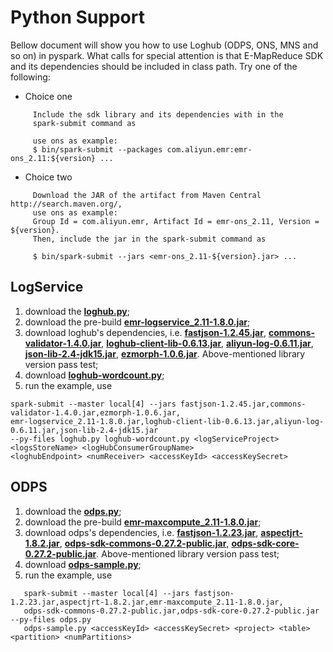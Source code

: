 # Python Support

Bellow document will show you how to use Loghub (ODPS, ONS, MNS and so on) in pyspark. What calls for special attention is that E-MapReduce SDK and its dependencies should be included in class path. Try one of the following:

- Choice one

```
     Include the sdk library and its dependencies with in the
     spark-submit command as

     use ons as example:
     $ bin/spark-submit --packages com.aliyun.emr:emr-ons_2.11:${version} ...
```  

- Choice two

```
	 Download the JAR of the artifact from Maven Central http://search.maven.org/,
	 use ons as example:
     Group Id = com.aliyun.emr, Artifact Id = emr-ons_2.11, Version = ${version}.
     Then, include the jar in the spark-submit command as

     $ bin/spark-submit --jars <emr-ons_2.11-${version}.jar> ...
```

## LogService

1. download the [**loghub.py**](https://github.com/aliyun/aliyun-emapreduce-sdk/blob/master-2.x/external/emr-logservice/src/main/python/pyspark/streaming/loghub.py);
2. download the pre-build [**emr-logservice_2.11-1.8.0.jar**](http://central.maven.org/maven2/com/aliyun/emr/emr-logservice_2.11/1.8.0/emr-logservice_2.11-1.8.0.jar);
3. download loghub's dependencies, i.e. [**fastjson-1.2.45.jar**](http://central.maven.org/maven2/com/alibaba/fastjson/1.2.45/fastjson-1.2.45.jar), [**commons-validator-1.4.0.jar**](http://central.maven.org/maven2/commons-validator/commons-validator/1.4.0/commons-validator-1.4.0.jar), [**loghub-client-lib-0.6.13.jar**](http://central.maven.org/maven2/com/aliyun/openservices/loghub-client-lib/0.6.13/loghub-client-lib-0.6.13.jar), [**aliyun-log-0.6.11.jar**](http://central.maven.org/maven2/com/aliyun/openservices/aliyun-log/0.6.11/aliyun-log-0.6.11.jar), [**json-lib-2.4-jdk15.jar**](http://central.maven.org/maven2/net/sf/json-lib/json-lib/2.4/json-lib-2.4-jdk15.jar),  [**ezmorph-1.0.6.jar**](http://central.maven.org/maven2/net/sf/ezmorph/ezmorph/1.0.6/ezmorph-1.0.6.jar). Above-mentioned library version pass test;
4. download [**loghub-wordcount.py**](https://github.com/aliyun/aliyun-emapreduce-sdk/blob/master-2.x/examples/src/main/python/streaming/loghub-wordcount.py);
5. run the example, use 
```
spark-submit --master local[4] --jars fastjson-1.2.45.jar,commons-validator-1.4.0.jar,ezmorph-1.0.6.jar,
emr-logservice_2.11-1.8.0.jar,loghub-client-lib-0.6.13.jar,aliyun-log-0.6.11.jar,json-lib-2.4-jdk15.jar
--py-files loghub.py loghub-wordcount.py <logServiceProject> <logsStoreName> <logHubConsumerGroupName> 
<loghubEndpoint> <numReceiver> <accessKeyId> <accessKeySecret>
```

## ODPS

1. download the [**odps.py**](https://github.com/aliyun/aliyun-emapreduce-sdk/blob/master-2.x/external/emr-maxcompute/src/main/python/pyspark/odps.py);
2. download the pre-build [**emr-maxcompute_2.11-1.8.0.jar**](http://central.maven.org/maven2/com/aliyun/emr/emr-maxcompute_2.11/1.8.0/emr-maxcompute_2.11-1.8.0.jar);
3. download odps's dependencies, i.e. [**fastjson-1.2.23.jar**](http://mvnrepository.com/artifact/com.alibaba/fastjson/1.2.23), [**aspectjrt-1.8.2.jar**](http://mvnrepository.com/artifact/org.aspectj/aspectjrt/1.8.2), [**odps-sdk-commons-0.27.2-public.jar**](http://mvnrepository.com/artifact/com.aliyun.odps/odps-sdk-commons/0.27.2-public), [**odps-sdk-core-0.27.2-public.jar**](http://mvnrepository.com/artifact/com.aliyun.odps/odps-sdk-core/0.27.2-public). Above-mentioned library version pass test;
4. download [**odps-sample.py**](https://github.com/aliyun/aliyun-emapreduce-sdk/blob/master/examples/src/main/python/odps-sample.py);
5. run the example, use
```
   spark-submit --master local[4] --jars fastjson-1.2.23.jar,aspectjrt-1.8.2.jar,emr-maxcompute_2.11-1.8.0.jar,
   odps-sdk-commons-0.27.2-public.jar,odps-sdk-core-0.27.2-public.jar --py-files odps.py  
   odps-sample.py <accessKeyId> <accessKeySecret> <project> <table> <partition> <numPartitions>
```

